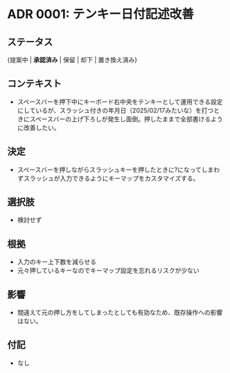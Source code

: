 # ADR 0001: テンキー日付記述改善
## ステータス
{提案中 | **承認済み** | 保留 | 却下 | 置き換え済み}

## コンテキスト
- スペースバーを押下中にキーボード右中央をテンキーとして運用できる設定にしているが、スラッシュ付きの年月日（2025/02/17みたいな）を打つときにスペースバーの上げ下ろしが発生し面倒。押したままで全部書けるように改善したい。

## 決定
- スペースバーを押しながらスラッシュキーを押したときに?になってしまわずスラッシュが入力できるようにキーマップをカスタマイズする。

## 選択肢
- 検討せず

## 根拠
- 入力のキー上下数を減らせる
- 元々押しているキーなのでキーマップ設定を忘れるリスクが少ない

## 影響
- 間違えて元の押し方をしてしまったとしても有効なため、既存操作への影響はない。

## 付記
- なし
